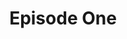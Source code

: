 ---
id: 654321
title: Episode One
slug: episode-one
podcast_slug: testing
deeply:
  nested:
    categories:
      - title: Nesting is fun!
        slug: nesting-is-fun
---